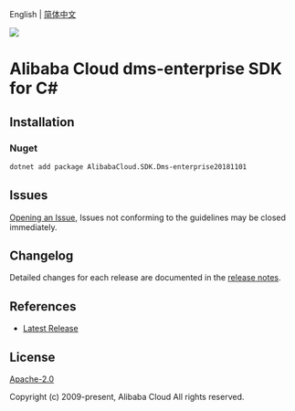English | [简体中文](README-CN.md)

![](https://aliyunsdk-pages.alicdn.com/icons/AlibabaCloud.svg)

# Alibaba Cloud dms-enterprise SDK for C#

## Installation

### Nuget

```bash
dotnet add package AlibabaCloud.SDK.Dms-enterprise20181101
```

## Issues

[Opening an Issue](https://github.com/aliyun/alibabacloud-csharp-sdk/issues/new), Issues not conforming to the guidelines may be closed immediately.

## Changelog

Detailed changes for each release are documented in the [release notes](./ChangeLog.md).

## References

* [Latest Release](https://github.com/aliyun/alibabacloud-csharp-sdk/)

## License

[Apache-2.0](http://www.apache.org/licenses/LICENSE-2.0)

Copyright (c) 2009-present, Alibaba Cloud All rights reserved.
